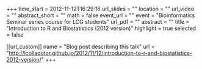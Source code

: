 +++
time_start = 2012-11-12T16:29:18
url_slides = ""
location = ""
url_video = ""
abstract_short = ""
math = false
event_url = ""
event = "Bioinformatics Seminar series course for LCG students"
url_pdf = ""
abstract = ""
title = "Introduction to R and Biostatistics (2012 version)"
highlight = true
selected = false

[[url_custom]]
    name = "Blog post describing this talk"
    url = "http://lcolladotor.github.io/2012/11/12/introduction-to-r-and-biostatistics-2012-version/"
+++

